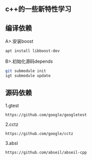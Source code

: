 ## c++的一些新特性学习

## 编译依赖
A>.安装boost
```sh
apt install libboost-dev
```

B>.初始化源码depends
```sh
git submodule init
igt submodule update
```

## 源码依赖
1.gtest

    https://github.com/google/googletest
    
2.cctz

    https://github.com/google/cctz
    
3.absl

    https://github.com/abseil/abseil-cpp